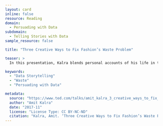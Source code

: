 ```yaml
---
layout: card
inline: false
resource: Reading
domain:
  - Persuading with Data
subdomain:
  - Telling Stories with Data
sample_resource: false

title: "Three Creative Ways to Fix Fashion’s Waste Problem"

teaser: >
  In this presentation, Kalra blends personal accounts of his life in the fashion industry with data about consumer habits, the afterlives of our clothes, and the natural resources used to create new garments. The fashion industry’s environmental footprint is second only to oil and gas, and Kalra excels at framing the industry’s waste statistics through analogies and images that put these numbers into sharp perspective for a lay audience. On the basis of this data, he then proposes a series of solutions (composable fabrics, recyclable clothing, dying clothes with spices instead of chemicals) that each promise to bring measurable reductions in waste. As a model for student presentations, Kalra’s talk is particularly notable the rhetorical strategies he uses to make giant, global statistics resonate clearly and vividly on a personal scale. 

keywords:
  - "Data Storytelling"
  - "Waste"
  - "Persuading with Data"

metadata:
  source: "https://www.ted.com/talks/amit_kalra_3_creative_ways_to_fix_fashion_s_waste_problem?subtitle=en&trigger=5s"
  author: "Amit Kalra"
  date: "2017-11"
  license: "License Type: CC BY-NC-ND"
  citation: "Kalra, Amit. ‘Three Creative Ways to Fix Fashion’s Waste Problem.’ TED Talk, 2023. https://www.ted.com/talks/amit_kalra_3_creative_ways_to_fix_fashion_s_waste_problem?subtitle=en&trigger=5s"
---
```


